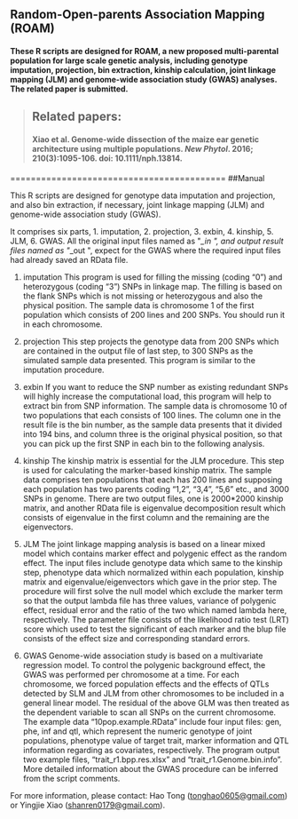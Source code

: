 ## Random-Open-parents Association Mapping (ROAM)
#### These R scripts are designed for ROAM, a new proposed multi-parental population for large scale genetic analysis, including genotype imputation, projection, bin extraction, kinship calculation, joint linkage mapping (JLM) and genome-wide association study (GWAS) analyses. The related paper is submitted.
>## Related papers:
> #### Xiao et al. Genome-wide dissection of the maize ear genetic architecture using multiple populations. *New Phytol*. 2016; 210(3):1095-106. doi: 10.1111/nph.13814.

==========================================
##Manual

This R scripts are designed for genotype data imputation and projection, and also bin extraction, if necessary, joint linkage mapping (JLM) and genome-wide association study (GWAS).

It comprises six parts, 1. imputation, 2. projection, 3. exbin, 4. kinship, 5. JLM, 6. GWAS.
All the original input files named as "*_in ", and output result files named as "*_out ", expect for the GWAS where the required input files had already saved an RData file.

1. imputation
This program is used for filling the missing (coding “0”) and heterozygous (coding “3”) SNPs in linkage map. The filling is based on the flank SNPs which is not missing or heterozygous and also the physical position. The sample data is chromosome 1 of the first population which consists of 200 lines and 200 SNPs. You should run it in each chromosome.

2. projection
This step projects the genotype data from 200 SNPs which are contained in the output file of last step, to 300 SNPs as the simulated sample data presented. This program is similar to the imputation procedure.

3. exbin
If you want to reduce the SNP number as existing redundant SNPs will highly increase the computational load, this program will help to extract bin from SNP information. The sample data is chromosome 10 of two populations that each consists of 100 lines. The column one in the result file is the bin number, as the sample data presents that it divided into 194 bins, and column three is the original physical position, so that you can pick up the first SNP in each bin to the following analysis.

4. kinship
The kinship matrix is essential for the JLM procedure. This step is used for calculating the marker-based kinship matrix. The sample data comprises ten populations that each has 200 lines and supposing each population has two parents coding “1,2”, “3,4”, “5,6” etc., and 3000 SNPs in genome. There are two output files, one is 2000*2000 kinship matrix, and another RData file is eigenvalue decomposition result which consists of eigenvalue in the first column and the remaining are the eigenvectors. 

5. JLM
The joint linkage mapping analysis is based on a linear mixed model which contains marker effect and polygenic effect as the random effect. The input files include genotype data which same to the kinship step, phenotype data which normalized within each population, kinship matrix and eigenvalue/eigenvectors which gave in the prior step. The procedure will first solve the null model which exclude the marker term so that the output lambda file has three values, variance of polygenic effect, residual error and the ratio of the two which named lambda here, respectively. The parameter file consists of the likelihood ratio test (LRT) score which used to test the significant of each marker and the blup file consists of the effect size and corresponding standard errors.

6. GWAS
Genome-wide association study is based on a multivariate regression model. To control the polygenic background effect, the GWAS was performed per chromosome at a time. For each chromosome, we forced population effects and the effects of QTLs detected by SLM and JLM from other chromosomes to be included in a general linear model. The residual of the above GLM was then treated as the dependent variable to scan all SNPs on the current chromosome. The example data “10pop.example.RData” include four input files: gen, phe, inf and qtl, which represent the numeric genotype of joint populations, phenotype value of target trait, marker information and QTL information regarding as covariates, respectively. The program output two example files, “trait_r1.bpp.res.xlsx” and “trait_r1.Genome.bin.info”. More detailed information about the GWAS procedure can be inferred from the script comments.

For more information, please contact:
Hao Tong (tonghao0605@gmail.com) or Yingjie Xiao (shanren0179@gmail.com).

